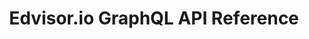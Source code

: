 ---
title: Edvisor.io GraphQL API Reference

<!-- language_tabs:
  - sample -->

toc_footers:
  - <a href='https://www.edvisor.io'>Sign Up for Edvisor.io</a>
  - <a href='https://github.com/lord/slate'>Documentation Powered by Slate</a>

includes:
  - introduction
  - integration
  - authentication
  - webhooks
  - objects
  - objects/agency-company
  - objects/custom-property-value
  - objects/quote
  - objects/quote-status
  - objects/student
  - objects/student-course-preference
  - objects/student-current-pipeline-stage
  - objects/student-location-preference
  - objects/student-pipeline-stage-step-completed
  - objects/student-school-preference
  - objects/student-secondary-contact
  - objects/student-study-record
  - objects/student-tag
  - objects/school-company
  - objects/school
  - objects/course-search-result
  - objects/student-quote
  - objects/student-quote-status
  - objects/course
  - objects/accommodation
  - objects/addon
  - objects/fee
  - objects/promotion
  - objects/student-enrollment
  - objects/country
  - objects/user
  - objects/google-place
  - objects/file
  - objects/photo
  - objects/list-result
  - objects/course-search-result
  - objects/offering
  - objects/duration-type
  - objects/offering-course-category
  - inputs
  - inputs/pagination
  - inputs/date-range
  - inputs/integer-range
  - inputs/student-get-list-filter
  - inputs/course-search-filter
  - errors

search: true
---